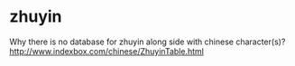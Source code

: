 # zhuyin
Why there is no database for zhuyin along side with chinese character(s)?
http://www.indexbox.com/chinese/ZhuyinTable.html
